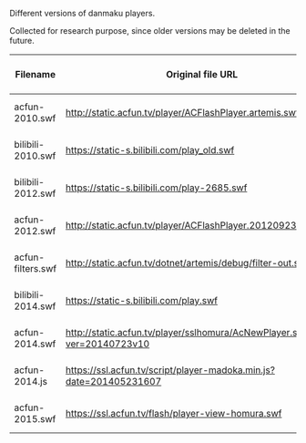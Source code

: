
Different versions of danmaku players.

Collected for research purpose, since older versions may be deleted in the future.

| Filename          | Original file URL                                                       | Last Modified (UTC+8) | Example                                 |
| ----------------- | ----------------------------------------------------------------------- | --------------------- | --------------------------------------- |
| acfun-2010.swf    | http://static.acfun.tv/player/ACFlashPlayer.artemis.swf                 | 2012-12-31 16:58:00   |                                         |
| bilibili-2010.swf | https://static-s.bilibili.com/play_old.swf                              | 2014-03-06 16:28:10   | http://www.bilibili.com/video/av297197/ |
| bilibili-2012.swf | https://static-s.bilibili.com/play-2685.swf                             | 2014-03-06 16:28:10   | http://www.bilibili.com/video/av393926/ |
| acfun-2012.swf    | http://static.acfun.tv/player/ACFlashPlayer.201209230905.swf            | 2012-09-23 21:09:01   |                                         |
| acfun-filters.swf | http://static.acfun.tv/dotnet/artemis/debug/filter-out.swf              | 2013-03-06 16:38:06   |                                         |
| bilibili-2014.swf | https://static-s.bilibili.com/play.swf                                  | 2014-07-25 22:03:16   |                                         |
| acfun-2014.swf    | http://static.acfun.tv/player/sslhomura/AcNewPlayer.swf?ver=20140723v10 | 2014-07-23 18:28:31   |                                         |
| acfun-2014.js     | https://ssl.acfun.tv/script/player-madoka.min.js?date=201405231607      | 2014-07-23 12:06:55   |                                         |
| acfun-2015.swf    | https://ssl.acfun.tv/flash/player-view-homura.swf                       | 2015-01-17 16:06:25   |                                         |

